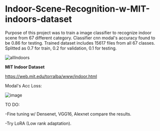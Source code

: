 # Indoor-Scene-Recognition-w-MIT-indoors-dataset
Purpose of this project was to train a image classifier to recognize indoor scene from 67 different category. Classifier cnn modal's accuracy found to be 0.86 for testing. Trained dataset includes 15617 files from all 67 classes. Splitted as 0.7 for train, 0.2 for validation, 0.1 for testing.

![allIndoors](https://github.com/aefeakn/Indoor-Scene-Recognition-w-MIT-indoors-dataset/assets/60469773/7bc4e8db-9b48-4fc5-add5-d9752ba3ecc6)

**MIT Indoor Dataset**

https://web.mit.edu/torralba/www/indoor.html


Modal's Acc Loss:

![image](https://github.com/aefeakn/Indoor-Scene-Recognition-w-MIT-indoors-dataset/assets/60469773/90058fe0-2629-4823-ae23-4f4f52537a16)

TO DO:

-Fine tuning w/ Densenet, VGG16, Alexnet compare the results.

-Try LoRA (Low rank adaptation).

